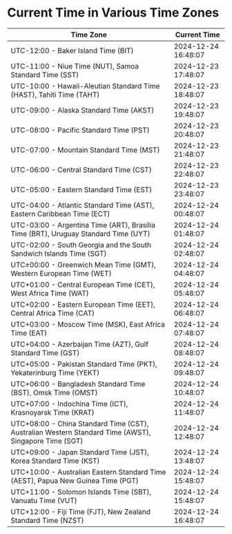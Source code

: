 # Current Time in Various Time Zones

| Time Zone | Current Time |
|-----------|--------------|
| UTC-12:00 - Baker Island Time (BIT) | 2024-12-24 16:48:07 |
| UTC-11:00 - Niue Time (NUT), Samoa Standard Time (SST) | 2024-12-23 17:48:07 |
| UTC-10:00 - Hawaii-Aleutian Standard Time (HAST), Tahiti Time (TAHT) | 2024-12-23 18:48:07 |
| UTC-09:00 - Alaska Standard Time (AKST) | 2024-12-23 19:48:07 |
| UTC-08:00 - Pacific Standard Time (PST) | 2024-12-23 20:48:07 |
| UTC-07:00 - Mountain Standard Time (MST) | 2024-12-23 21:48:07 |
| UTC-06:00 - Central Standard Time (CST) | 2024-12-23 22:48:07 |
| UTC-05:00 - Eastern Standard Time (EST) | 2024-12-23 23:48:07 |
| UTC-04:00 - Atlantic Standard Time (AST), Eastern Caribbean Time (ECT) | 2024-12-24 00:48:07 |
| UTC-03:00 - Argentina Time (ART), Brasília Time (BRT), Uruguay Standard Time (UYT) | 2024-12-24 01:48:07 |
| UTC-02:00 - South Georgia and the South Sandwich Islands Time (SGT) | 2024-12-24 02:48:07 |
| UTC±00:00 - Greenwich Mean Time (GMT), Western European Time (WET) | 2024-12-24 04:48:07 |
| UTC+01:00 - Central European Time (CET), West Africa Time (WAT) | 2024-12-24 05:48:07 |
| UTC+02:00 - Eastern European Time (EET), Central Africa Time (CAT) | 2024-12-24 06:48:07 |
| UTC+03:00 - Moscow Time (MSK), East Africa Time (EAT) | 2024-12-24 07:48:07 |
| UTC+04:00 - Azerbaijan Time (AZT), Gulf Standard Time (GST) | 2024-12-24 08:48:07 |
| UTC+05:00 - Pakistan Standard Time (PKT), Yekaterinburg Time (YEKT) | 2024-12-24 09:48:07 |
| UTC+06:00 - Bangladesh Standard Time (BST), Omsk Time (OMST) | 2024-12-24 10:48:07 |
| UTC+07:00 - Indochina Time (ICT), Krasnoyarsk Time (KRAT) | 2024-12-24 11:48:07 |
| UTC+08:00 - China Standard Time (CST), Australian Western Standard Time (AWST), Singapore Time (SGT) | 2024-12-24 12:48:07 |
| UTC+09:00 - Japan Standard Time (JST), Korea Standard Time (KST) | 2024-12-24 13:48:07 |
| UTC+10:00 - Australian Eastern Standard Time (AEST), Papua New Guinea Time (PGT) | 2024-12-24 15:48:07 |
| UTC+11:00 - Solomon Islands Time (SBT), Vanuatu Time (VUT) | 2024-12-24 15:48:07 |
| UTC+12:00 - Fiji Time (FJT), New Zealand Standard Time (NZST) | 2024-12-24 16:48:07 |

